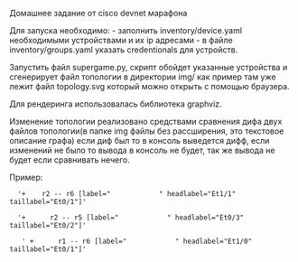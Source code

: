 
Домашнее задание от cisco devnet марафона

Для запуска необходимо:
      - заполнить inventory/device.yaml необходимыми устройствами и их ip адресами
      - в файле inventory/groups.yaml указать credentionals для устройств.

Запустить файл supergame.py, скрипт обойдет указанные устройства и сгенерирует файл топологии в директории img/ как пример там уже лежит файл topology.svg который можно открыть с помощью браузера.


Для рендеринга использовалась библиотека graphviz.

Изменение топологии реализовано средствами сравнения дифа двух файлов топологии(в папке img файлы без рассширения, это текстовое описание графа) если диф был то в консоль выведется дифф, если изменений не было то вывода в консоль не будет, так же вывода не будет если сравнивать нечего.

Пример:


      '+   	r2 -- r6 [label="            " headlabel="Et1/1" taillabel="Et0/1"]'

      '+  	  r2 -- r5 [label="            " headlabel="Et0/3" taillabel="Et0/2"]'

       ' +   	r1 -- r6 [label="            " headlabel="Et1/0" taillabel="Et0/1"]'
